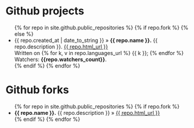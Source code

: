 <div id="home">

  

  <h1>Github projects</h1>
  <ul class="repos">
    {% for repo in site.github.public_repositories %}
      {% if repo.fork %}
      {% else %}
        <li>
        <span>{{ repo.created_at | date_to_string }}</span> &raquo;
        <b>{{ repo.name }}.</b> {{ repo.description }}. <a href="{{ repo.html_url }}">{{ repo.html_url }}</a><br/>
        Written on
        {% for k, v in repo.languages_url %}
    		{{ k }};
		{% endfor %}
        Watchers: <b>{{repo.watchers_count}}</b>. </li>
      {% endif %}
    {% endfor %}
  </ul>
  
  <h1>Github forks</h1>
  <ul class="repos">
    {% for repo in site.github.public_repositories %}
      {% if repo.fork %}
        <li><b>{{ repo.name }}.</b> {{ repo.description }} &raquo; <a href="{{ repo.html_url }}">{{ repo.html_url }}</a></li>
      {% endif %}
    {% endfor %}
  </ul>

</div>
